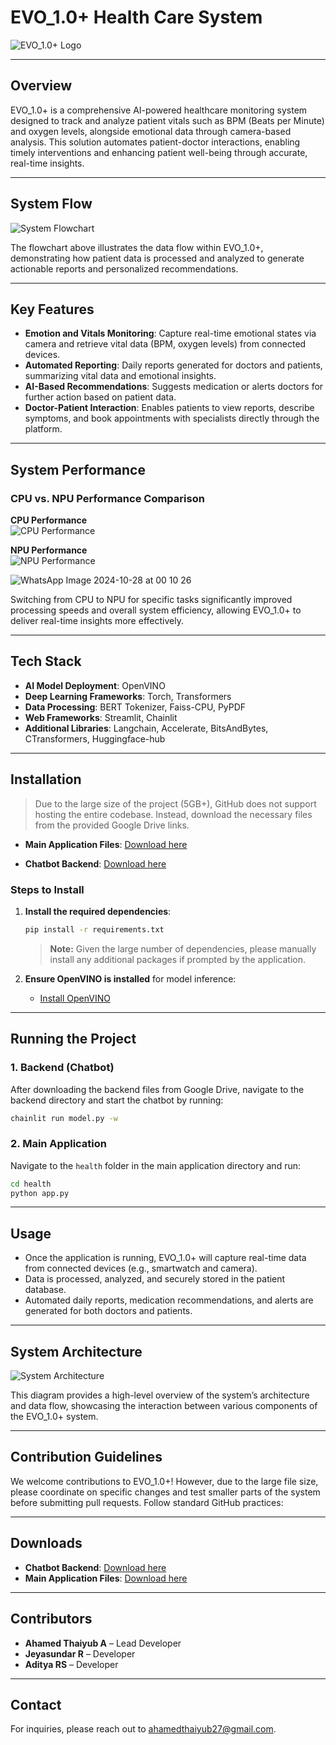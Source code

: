 



# EVO_1.0+ Health Care System

![EVO_1.0+ Logo](https://github.com/Ahamedthaiyub/EVO-1.0_openvino/blob/main/Green%20and%20Orange%20Simple%20Medical%20Logo(1).png)

---

## Overview

EVO_1.0+ is a comprehensive AI-powered healthcare monitoring system designed to track and analyze patient vitals such as BPM (Beats per Minute) and oxygen levels, alongside emotional data through camera-based analysis. This solution automates patient-doctor interactions, enabling timely interventions and enhancing patient well-being through accurate, real-time insights.

---

## System Flow

![System Flowchart](https://github.com/user-attachments/assets/0e5dbe14-426e-4e81-bd6e-c4cf3b6e6b03)

The flowchart above illustrates the data flow within EVO_1.0+, demonstrating how patient data is processed and analyzed to generate actionable reports and personalized recommendations.

---

## Key Features

- **Emotion and Vitals Monitoring**: Capture real-time emotional states via camera and retrieve vital data (BPM, oxygen levels) from connected devices.
- **Automated Reporting**: Daily reports generated for doctors and patients, summarizing vital data and emotional insights.
- **AI-Based Recommendations**: Suggests medication or alerts doctors for further action based on patient data.
- **Doctor-Patient Interaction**: Enables patients to view reports, describe symptoms, and book appointments with specialists directly through the platform.

---

## System Performance

### CPU vs. NPU Performance Comparison

**CPU Performance**  
![CPU Performance](https://github.com/Ahamedthaiyub/EVO-1.0_openvino/blob/main/WhatsApp%20Image%202024-10-27%20at%2022.25.46.jpeg)

**NPU Performance**  
![NPU Performance](https://github.com/Ahamedthaiyub/EVO-1.0_openvino/blob/main/WhatsApp%20Image%202024-10-27%20at%2022.31.02.jpeg)


![WhatsApp Image 2024-10-28 at 00 10 26](https://github.com/user-attachments/assets/94a74f3b-2820-4dab-8b99-e89a62419687)

Switching from CPU to NPU for specific tasks significantly improved processing speeds and overall system efficiency, allowing EVO_1.0+ to deliver real-time insights more effectively.

---

## Tech Stack

- **AI Model Deployment**: OpenVINO
- **Deep Learning Frameworks**: Torch, Transformers
- **Data Processing**: BERT Tokenizer, Faiss-CPU, PyPDF
- **Web Frameworks**: Streamlit, Chainlit
- **Additional Libraries**: Langchain, Accelerate, BitsAndBytes, CTransformers, Huggingface-hub

---

## Installation

> Due to the large size of the project (5GB+), GitHub does not support hosting the entire codebase. Instead, download the necessary files from the provided Google Drive links.

- **Main Application Files**: [Download here](https://drive.google.com/drive/folders/1whe8bFdKN5dNOIB_PYTTPqM8_JTxeQEX?usp=sharing)

- **Chatbot Backend**: [Download here](https://drive.google.com/drive/folders/1zYYp1ZbeRzo1zfxk4TU5pyD1pXKqJnBT?usp=sharing)

### Steps to Install

1. **Install the required dependencies**:
   ```bash
   pip install -r requirements.txt
   ```
   > **Note:** Given the large number of dependencies, please manually install any additional packages if prompted by the application.

2. **Ensure OpenVINO is installed** for model inference:
   - [Install OpenVINO](https://docs.openvino.ai/latest/openvino_docs_install_guides_installing_openvino.html)

---

## Running the Project

### 1. Backend (Chatbot)

After downloading the backend files from Google Drive, navigate to the backend directory and start the chatbot by running:

```bash
chainlit run model.py -w
```

### 2. Main Application

Navigate to the `health` folder in the main application directory and run:

```bash
cd health
python app.py
```

---

## Usage

- Once the application is running, EVO_1.0+ will capture real-time data from connected devices (e.g., smartwatch and camera).
- Data is processed, analyzed, and securely stored in the patient database.
- Automated daily reports, medication recommendations, and alerts are generated for both doctors and patients.

---

## System Architecture

![System Architecture](https://github.com/user-attachments/assets/6ac0fb8f-dd6e-4d5f-b2b0-9c8d0d878f16)

This diagram provides a high-level overview of the system’s architecture and data flow, showcasing the interaction between various components of the EVO_1.0+ system.

---

## Contribution Guidelines

We welcome contributions to EVO_1.0+! However, due to the large file size, please coordinate on specific changes and test smaller parts of the system before submitting pull requests. Follow standard GitHub practices:



---

## Downloads

- **Chatbot Backend**: [Download here](https://drive.google.com/drive/folders/1whe8bFdKN5dNOIB_PYTTPqM8_JTxeQEX?usp=sharing)
- **Main Application Files**: [Download here](https://drive.google.com/drive/folders/1zYYp1ZbeRzo1zfxk4TU5pyD1pXKqJnBT?usp=sharing)

---

## Contributors

- **Ahamed Thaiyub A** – Lead Developer
- **Jeyasundar R** – Developer
- **Aditya RS** – Developer

---

## Contact

For inquiries, please reach out to [ahamedthaiyub27@gmail.com](mailto:ahamedthaiyub27@gmail.com).

